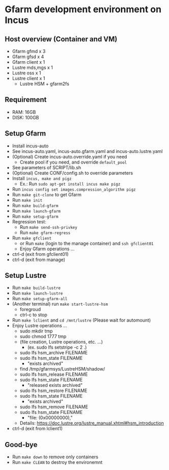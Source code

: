 # Gfarm development environment on Incus

## Host overview (Container and VM)

- Gfarm gfmd x 3
- Gfarm gfsd x 4
- Gfarm client x 1
- Lustre mds,mgs x 1
- Lustre oss x 1
- Lustre client x 1
  - Lustre HSM + gfarm2fs

## Requirement

- RAM: 16GB
- DISK: 100GB

## Setup Gfarm

- Install incus-auto
- See incus-auto.yaml, incus-auto.gfarm.yaml and incus-auto.lustre.yaml
- (Optional) Create incus-auto.override.yaml if you need
  - Create pool if you need, and override `default_pool`
- See parameters of SCRIPT/lib.sh
- (Optional) Create CONF/config.sh to override parameters
- Install `incus, make and pigz`
  - Ex.: Run `sudo apt-get install incus make pigz`
- Run `incus config set images.compression_algorithm pigz`
- Run `make git-clone` to get Gfarm
- Run `make init`
- Run `make build-gfarm`
- Run `make launch-gfarm`
- Run `make setup-gfarm`
- Regression test:
  - Run `make send-ssh-privkey`
  - Run `make gfarm-regress`
- Run `make gfclient`
  - or Run `make` (login to the manage container) and `ssh gfclient01`
  - Enjoy Gfarm operations ...
- ctrl-d (exit from gfclient01)
- ctrl-d (exit from manage)

## Setup Lustre

- Run `make build-lustre`
- Run `make launch-lustre`
- Run `make setup-gfarm-all`
- (Another terminal) run `make start-lustre-hsm`
  - foregroud
  - ctrl-c to stop
- Run `make lclient` and `cd /mnt/lustre` (Please wait for automount)
- Enjoy Lustre operations ...
  - sudo mkdir tmp
  - sudo chmod 1777 tmp
  - (file creation, Lustre operations, etc. ...)
    - (ex. sudo lfs setstripe -c 2 .)
  - sudo lfs hsm_archive FILENAME
  - sudo lfs hsm_state FILENAME
    - "exists archived"
  - find /tmp/gfarmsys/LustreHSM/shadow/
  - sudo lfs hsm_release FILENAME
  - sudo lfs hsm_state FILENAME
    - "released exists archived"
  - sudo lfs hsm_restore FILENAME
  - sudo lfs hsm_state FILENAME
    - "exists archived"
  - sudo lfs hsm_remove FILENAME
  - sudo lfs hsm_state FILENAME
    - "file: (0x00000000),"
  - Details: <https://doc.lustre.org/lustre_manual.xhtml#hsm_introduction>
- ctrl-d (exit from lclient1)

## Good-bye

- Run `make down` to remove only containers
- Run `make CLEAN` to destroy the environemnt
